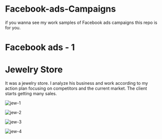 # Facebook-ads-Campaigns
if you wanna see my work samples of Facebook ads campaigns this repo is for you.

# Facebook ads - 1

# Jewelry Store
It was a jewelry store. I analyze his business and work according to my action plan focusing on competitors and the current market. The client starts getting many sales.

![jew-1](https://github.com/jkbells/Facebook-ads-Campaigns/assets/73393333/22a9ecad-d750-417e-a595-6ff6ae7fa480)

![jew-2](https://github.com/jkbells/Facebook-ads-Campaigns/assets/73393333/f43416c6-41dd-4fb2-a103-5708e4e03bcc)

![jew-3](https://github.com/jkbells/Facebook-ads-Campaigns/assets/73393333/c91f75cf-9f95-43d3-9410-97333d283c17)

![jew-4](https://github.com/jkbells/Facebook-ads-Campaigns/assets/73393333/bbc63167-b19e-4442-a2ed-92debce911a7)
